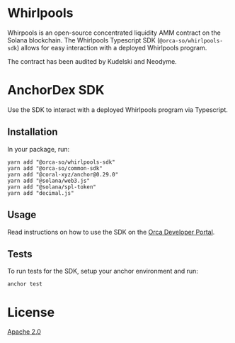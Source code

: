 # Whirlpools

Whirpools is an open-source concentrated liquidity AMM contract on the Solana blockchain.
The Whirlpools Typescript SDK (`@orca-so/whirlpools-sdk`) allows for easy interaction with a deployed Whirlpools program.

The contract has been audited by Kudelski and Neodyme.

# AnchorDex SDK

Use the SDK to interact with a deployed Whirlpools program via Typescript.

## Installation

In your package, run:

```
yarn add "@orca-so/whirlpools-sdk"
yarn add "@orca-so/common-sdk"
yarn add "@coral-xyz/anchor@0.29.0"
yarn add "@solana/web3.js"
yarn add "@solana/spl-token"
yarn add "decimal.js"
```

## Usage

Read instructions on how to use the SDK on the [Orca Developer Portal](https://orca-so.gitbook.io/orca-developer-portal/orca/welcome).

## Tests

To run tests for the SDK, setup your anchor environment and run:

```
anchor test
```

# License

[Apache 2.0](https://choosealicense.com/licenses/apache-2.0/)
